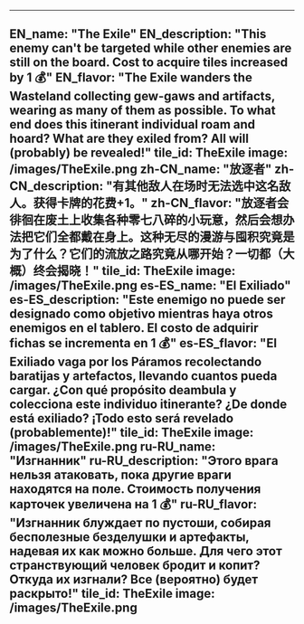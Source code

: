 ---

EN_name: "The Exile"
EN_description: "This enemy can't be targeted while other enemies are still on the board.  Cost to acquire tiles increased by 1 💰"
EN_flavor: "The Exile wanders the Wasteland collecting gew-gaws and artifacts, wearing as many of them as possible. To what end does this itinerant individual roam and hoard? What are they exiled from? All will (probably) be revealed!"
tile_id: TheExile
image: /images/TheExile.png
zh-CN_name: "放逐者"
zh-CN_description: "有其他敌人在场时无法选中这名敌人。获得卡牌的花费+1。"
zh-CN_flavor: "放逐者会徘徊在废土上收集各种零七八碎的小玩意，然后会想办法把它们全都戴在身上。这种无尽的漫游与囤积究竟是为了什么？它们的流放之路究竟从哪开始？一切都（大概）终会揭晓！"
tile_id: TheExile
image: /images/TheExile.png
es-ES_name: "El Exiliado"
es-ES_description: "Este enemigo no puede ser designado como objetivo mientras haya otros enemigos en el tablero. El costo de adquirir fichas se incrementa en 1 💰"
es-ES_flavor: "El Exiliado vaga por los Páramos recolectando baratijas y artefactos, llevando cuantos pueda cargar. ¿Con qué propósito deambula y colecciona este individuo itinerante? ¿De donde está exiliado? ¡Todo esto será revelado (probablemente)!"
tile_id: TheExile
image: /images/TheExile.png
ru-RU_name: "Изгнанник"
ru-RU_description: "Этого врага нельзя атаковать, пока другие враги находятся на поле. Стоимость получения карточек увеличена на 1 💰"
ru-RU_flavor: "Изгнанник блуждает по пустоши, собирая бесполезные безделушки и артефакты, надевая их как можно больше. Для чего этот странствующий человек бродит и копит? Откуда их изгнали? Все (вероятно) будет раскрыто!"
tile_id: TheExile
image: /images/TheExile.png
---
